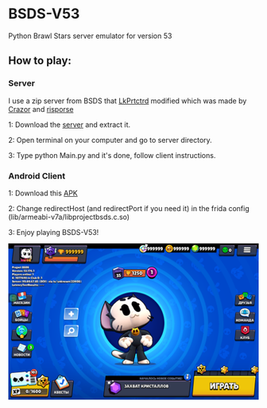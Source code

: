 # BSDS-V53
Python Brawl Stars server emulator for version 53

## How to play: ##

### Server ###
I use a zip server from BSDS that [LkPrtctrd](https://github.com/LkPrtctrd) modified which was made by [Сrazor](https://github.com/CrazorTheCat) and [risporse](https://github.com/risporce)

1: Download the [server](https://github.com/BrawlStarsApkZip/BSDS-V53/archive/refs/heads/main.zip) and extract it.

2: Open terminal on your computer and go to server directory.

3: Type python Main.py and it's done, follow client instructions.

### Android Client ###
1: Download this [APK](https://mega.nz/file/17knTKoZ#6QuVmZBNv2lNwovnAJRWnbczunzVy8zS12fdEnJOuUw)

2: Change redirectHost (and redirectPort if you need it) in the frida config (lib/armeabi-v7a/libprojectbsds.c.so)

3: Enjoy playing BSDS-V53!

![BSDS-V53](https://github.com/BrawlStarsApkZip/BSDS-V53/blob/main/menu.png)
